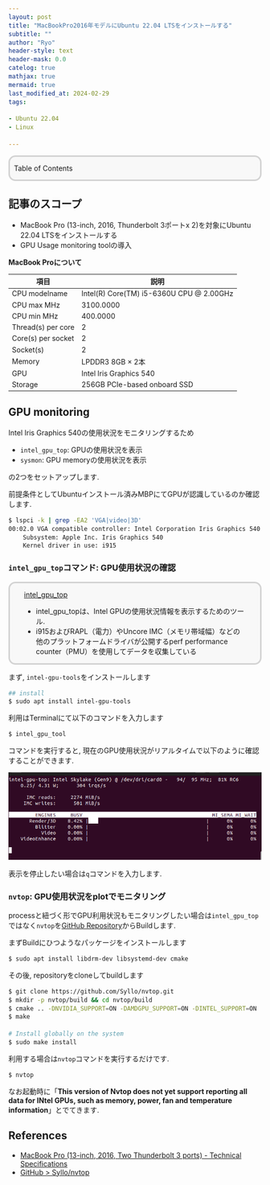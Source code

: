 ```yaml
---
layout: post
title: "MacBookPro2016年モデルにUbuntu 22.04 LTSをインストールする"
subtitle: ""
author: "Ryo"
header-style: text
header-mask: 0.0
catelog: true
mathjax: true
mermaid: true
last_modified_at: 2024-02-29
tags:

- Ubuntu 22.04
- Linux

---
```


<div style='border-radius: 1em; border-style:solid; border-color:#D3D3D3; background-color:#F8F8F8'>

<p class="h4">&nbsp;&nbsp;Table of Contents</p>

<!-- START doctoc -->
<!-- END doctoc -->


</div>

## 記事のスコープ

- MacBook Pro (13-inch, 2016, Thunderbolt 3ポートx 2)を対象にUbuntu 22.04 LTSをインストールする
- GPU Usage monitoring toolの導入

**MacBook Proについて**

|項目|説明|
|---|---|
|CPU modelname|Intel(R) Core(TM) i5-6360U CPU @ 2.00GHz|
|CPU max MHz|3100.0000|
|CPU min MHz| 400.0000|
|Thread(s) per core|2|
|Core(s) per socket|2|
|Socket(s)|2|
|Memory|LPDDR3 8GB × 2本|
|GPU|Intel Iris Graphics 540|
|Storage|256GB PCIe-based onboard SSD|


## GPU monitoring

Intel Iris Graphics 540の使用状況をモニタリングするため

- `intel_gpu_top`: GPUの使用状況を表示
- `sysmon`: GPU memoryの使用状況を表示

の2つをセットアップします.

前提条件としてUbuntuインストール済みMBPにてGPUが認識しているのか確認します.

```bash
$ lspci -k | grep -EA2 'VGA|video|3D'
00:02.0 VGA compatible controller: Intel Corporation Iris Graphics 540 (rev 0a)
	Subsystem: Apple Inc. Iris Graphics 540
	Kernel driver in use: i915
```

### `intel_gpu_top`コマンド: GPU使用状況の確認

<div style='padding-left: 2em; padding-right: 2em; border-radius: 1em; border-style:solid; border-color:#D3D3D3; background-color:#F8F8F8'>
<p class="h4"><ins>intel_gpu_top</ins></p>

- intel_gpu_topは、Intel GPUの使用状況情報を表示するためのツール.
- i915およびRAPL（電力）やUncore IMC（メモリ帯域幅）などの他のプラットフォームドライバが公開するperf performance counter（PMU）を使用してデータを収集している

</div>

まず, `intel-gpu-tools`をインストールします

```bash
## install
$ sudo apt install intel-gpu-tools
```

利用はTerminalにて以下のコマンドを入力します

```bash
$ intel_gpu_tool
```

コマンドを実行すると, 現在のGPU使用状況がリアルタイムで以下のように確認することができます.

<img src="https://github.com/ryonakimageserver/omorikaizuka/blob/master/Development/mac_ubuntu/20240227_intel_gpu_top.png?raw=true">

表示を停止したい場合は`q`コマンドを入力します.

### `nvtop`: GPU使用状況をplotでモニタリング

processと紐づく形でGPU利用状況もモニタリングしたい場合は`intel_gpu_top`ではなく`nvtop`を[GitHub Repository]((https://github.com/Syllo/nvtop))からBuildします.

まずBuildにひつようなパッケージをインストールします

```bash
$ sudo apt install libdrm-dev libsystemd-dev cmake
```

その後, repositoryをcloneしてbuildします

```bash
$ git clone https://github.com/Syllo/nvtop.git
$ mkdir -p nvtop/build && cd nvtop/build
$ cmake .. -DNVIDIA_SUPPORT=ON -DAMDGPU_SUPPORT=ON -DINTEL_SUPPORT=ON
$ make

# Install globally on the system
$ sudo make install
```

利用する場合は`nvtop`コマンドを実行するだけです.

```bash
$ nvtop
```

なお起動時に「**This version of Nvtop does not yet support reporting all data for INtel GPUs, such as memory, power, fan and temperature information**」とでてきます.




References
----------
- [MacBook Pro (13-inch, 2016, Two Thunderbolt 3 ports) - Technical Specifications](https://support.apple.com/kb/SP747?locale=en_US)
- [GitHub > Syllo/nvtop](https://github.com/Syllo/nvtop)
